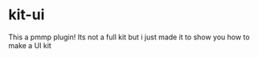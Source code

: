 # kit-ui
This a pmmp plugin! Its not a full kit but i just made it to show you  how to make a UI kit
